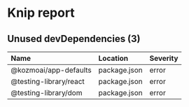 # Knip report

## Unused devDependencies (3)

| Name                    | Location     | Severity |
| :---------------------- | :----------- | :------- |
| @kozmoai/app-defaults | package.json | error    |
| @testing-library/react  | package.json | error    |
| @testing-library/dom    | package.json | error    |

